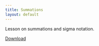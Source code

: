 ```yaml
---
title: Summations
layout: default
---
```

Lesson on summations and sigma notation.

[Download](https://github.com/MackenzieMathClub/Junior/raw/master/Sums/Sums.pdf)
